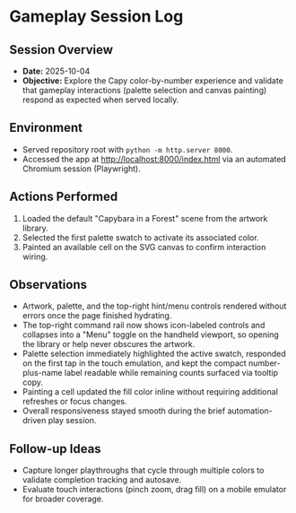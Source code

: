 # Gameplay Session Log

## Session Overview
- **Date:** 2025-10-04
- **Objective:** Explore the Capy color-by-number experience and validate that gameplay interactions (palette selection and canvas painting) respond as expected when served locally.

## Environment
- Served repository root with `python -m http.server 8000`.
- Accessed the app at <http://localhost:8000/index.html> via an automated Chromium session (Playwright).

## Actions Performed
1. Loaded the default "Capybara in a Forest" scene from the artwork library.
2. Selected the first palette swatch to activate its associated color.
3. Painted an available cell on the SVG canvas to confirm interaction wiring.

## Observations
- Artwork, palette, and the top-right hint/menu controls rendered without errors once the page finished hydrating.
- The top-right command rail now shows icon-labeled controls and collapses into a "Menu" toggle on the handheld viewport, so opening the library or help never obscures the artwork.
- Palette selection immediately highlighted the active swatch, responded on the first tap in the touch emulation, and kept the compact number-plus-name label readable while remaining counts surfaced via tooltip copy.
- Painting a cell updated the fill color inline without requiring additional refreshes or focus changes.
- Overall responsiveness stayed smooth during the brief automation-driven play session.

## Follow-up Ideas
- Capture longer playthroughs that cycle through multiple colors to validate completion tracking and autosave.
- Evaluate touch interactions (pinch zoom, drag fill) on a mobile emulator for broader coverage.
